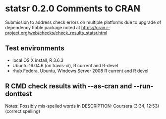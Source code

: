 # statsr 0.2.0 Comments to CRAN
 

Submission to address check errors on multiple platforms due to upgrade of dependency tibble package noted at
https://cran.r-project.org/web/checks/check_results_statsr.html


## Test environments

* local OS X install, R 3.6.3
* Ubuntu 16.04.6   (on travis-ci), R current and R-devel
* rhub Fedora, Ubuntu, Windows Server 2008  R current and R devel


## R CMD check results with --as-cran and --run-donttest

Notes: Possibly mis-spelled words in DESCRIPTION:
    Coursera (3:34, 12:53)
(correct spelling)

